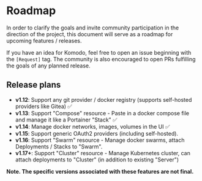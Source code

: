# Roadmap

In order to clarify the goals and invite community participation in the direction of the project, this document will serve as a roadmap for upcoming features / releases.

If you have an idea for Komodo, feel free to open an issue beginning with the `[Request]` tag. The community is also encouraged to open PRs fulfilling the goals of any planned release.

## Release plans

- **v1.12**: Support any git provider / docker registry (supports self-hosted providers like Gitea) ✅
- **v1.13**: Support "Compose" resource - Paste in a docker compose file and manage it like a Portainer "Stack" ✅
- **v1.14**: Manage docker networks, images, volumes in the UI ✅
- **v1.15**: Support generic OAuth2 providers (including self-hosted).
- **v1.16**: Support "Swarm" resource - Manage docker swarms, attach Deployments / Stacks to "Swarm". 
- **v1.17+**: Support "Cluster" resource - Manage Kubernetes cluster, can attach deployments to "Cluster" (in addition to existing "Server")

**Note. The specific versions associated with these features are not final.**